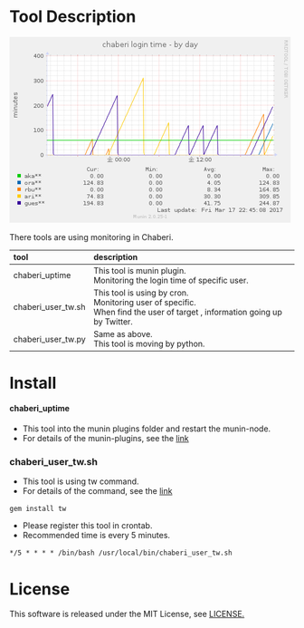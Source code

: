 Tool Description
====

![chaberi_uptime](./img/uptime.png "chaberi_uptime")

There tools are using monitoring in Chaberi.

| tool | description |
|:-----------|:-----------|
| chaberi_uptime|This tool is munin plugin.<br>Monitoring the login time of specific user.|
| chaberi_user_tw.sh|This tool is using by cron.<br>Monitoring user of specific.<br>When find the user of target , information going up by Twitter.|
| chaberi_user_tw.py|Same as above.<br>This tool is moving by python.|

Install
=====
#### chaberi_uptime

+ This tool into the munin plugins folder and restart the munin-node.
+ For details of the munin-plugins, see the [link](http://munin-monitoring.org/wiki/plugins)

### chaberi_user_tw.sh
+ This tool is using tw command.
+ For details of the command, see the [link](http://shokai.github.io/tw/)

```
gem install tw
```

+ Please register this tool in crontab.
+ Recommended time is every 5 minutes.

```
*/5 * * * * /bin/bash /usr/local/bin/chaberi_user_tw.sh
```

License
=====
This software is released under the MIT License, see [LICENSE.](./LICENSE)